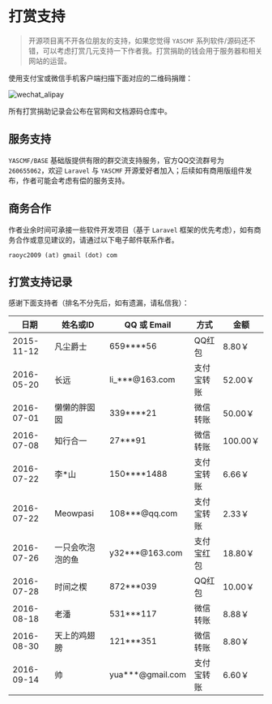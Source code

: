 # 打赏支持


>   开源项目离不开各位朋友的支持，如果您觉得 `YASCMF` 系列软件/源码还不错，可以考虑打赏几元支持一下作者我。打赏捐助的钱会用于服务器和相关网站的运营。

使用支付宝或微信手机客户端扫描下面对应的二维码捐赠：

![wechat_alipay](http://www.yascmf.com/assets/wechat_alipay.jpg)

所有打赏捐助记录会公布在官网和文档源码仓库中。

## 服务支持

`YASCMF/BASE` 基础版提供有限的群交流支持服务，官方QQ交流群号为 `260655062`，欢迎 `Laravel` 与 `YASCMF` 开源爱好者加入；后续如有商用版组件发布，作者可能会考虑有偿的服务支持。

## 商务合作

作者业余时间可承接一些软件开发项目（基于 `Laravel` 框架的优先考虑），如有商务合作或意见建议的，请通过以下电子邮件联系作者。

```
raoyc2009 (at) gmail (dot) com
```

## 打赏支持记录

感谢下面支持者（排名不分先后，如有遗漏，请私信我）：

日期 | 姓名或ID | QQ 或 Email | 方式 | 金额
----- | ----- | ----- | ----- | ----- 
2015-11-12 | 凡尘爵士 | 659****56 | QQ红包 | 8.80￥
2016-05-20 | 长远 | li_***@163.com | 支付宝转账 | 52.00￥
2016-07-01 | 懒懒的胖囡囡 | 339****21 | 微信转账 | 50.00￥
2016-07-08 | 知行合一 | 27***91 | 微信转账 | 100.00￥
2016-07-22 | 李*山 | 150****1488 | 支付宝转账 | 6.66￥
2016-07-22 | Meowpasi | 108***@qq.com | 支付宝转账 | 2.33￥
2016-07-26 | 一只会吹泡泡的鱼 | y32***@163.com | 支付宝红包 | 18.80￥
2016-07-28 | 时间之楔 | 872***039 | QQ红包 | 10.00￥
2016-08-18 | 老潘 | 531***117 | 微信转账 | 8.88￥
2016-08-30 | 天上的鸡翅膀 | 121***351 | 微信转账 | 8.80￥
2016-09-14 | 帅 | yua***@gmail.com | 支付宝转账 | 6.60￥
